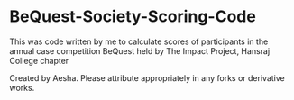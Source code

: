 # BeQuest-Society-Scoring-Code
This was code written by me to calculate scores of participants in the annual case competition BeQuest held by The Impact Project, Hansraj College chapter

Created by Aesha. Please attribute appropriately in any forks or derivative works.
